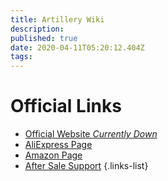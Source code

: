 ```yaml
---
title: Artillery Wiki
description: 
published: true
date: 2020-04-11T05:20:12.404Z
tags: 
---
```


# Official Links
- [Official Website *Currently Down*](http://artillery3d.com/)
- [AliExpress Page](https://www.aliexpress.com/store/4697033?spm=a2g0o.detail.100005.1.79a0183beCWhyJ)
- [Amazon Page](https://www.amazon.com/stores/node/19051234011?_encoding=UTF8&field-lbr_brands_browse-bin=Artillery)
- [After Sale Support](https://desk.zoho.com/portal/evnovo/home)
{.links-list}